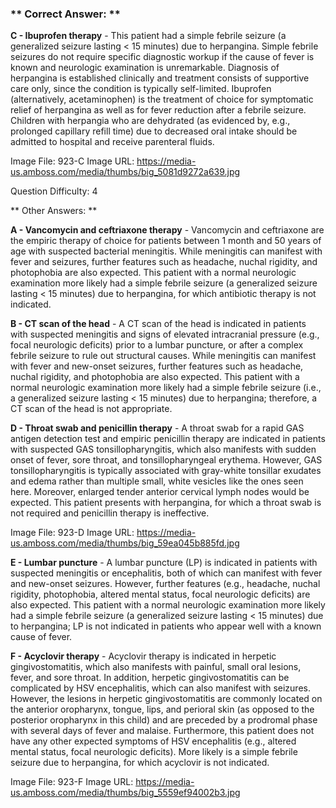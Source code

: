 ### ** Correct Answer: **

**C - Ibuprofen therapy** - This patient had a simple febrile seizure (a generalized seizure lasting < 15 minutes) due to herpangina. Simple febrile seizures do not require specific diagnostic workup if the cause of fever is known and neurologic examination is unremarkable. Diagnosis of herpangina is established clinically and treatment consists of supportive care only, since the condition is typically self-limited. Ibuprofen (alternatively, acetaminophen) is the treatment of choice for symptomatic relief of herpangina as well as for fever reduction after a febrile seizure. Children with herpangia who are dehydrated (as evidenced by, e.g., prolonged capillary refill time) due to decreased oral intake should be admitted to hospital and receive parenteral fluids.

Image File: 923-C
Image URL: https://media-us.amboss.com/media/thumbs/big_5081d9272a639.jpg

Question Difficulty: 4

** Other Answers: **

**A - Vancomycin and ceftriaxone therapy** - Vancomycin and ceftriaxone are the empiric therapy of choice for patients between 1 month and 50 years of age with suspected bacterial meningitis. While meningitis can manifest with fever and seizures, further features such as headache, nuchal rigidity, and photophobia are also expected. This patient with a normal neurologic examination more likely had a simple febrile seizure (a generalized seizure lasting < 15 minutes) due to herpangina, for which antibiotic therapy is not indicated.

**B - CT scan of the head** - A CT scan of the head is indicated in patients with suspected meningitis and signs of elevated intracranial pressure (e.g., focal neurologic deficits) prior to a lumbar puncture, or after a complex febrile seizure to rule out structural causes. While meningitis can manifest with fever and new-onset seizures, further features such as headache, nuchal rigidity, and photophobia are also expected. This patient with a normal neurologic examination more likely had a simple febrile seizure (i.e., a generalized seizure lasting < 15 minutes) due to herpangina; therefore, a CT scan of the head is not appropriate.

**D - Throat swab and penicillin therapy** - A throat swab for a rapid GAS antigen detection test and empiric penicillin therapy are indicated in patients with suspected GAS tonsillopharyngitis, which also manifests with sudden onset of fever, sore throat, and tonsillopharyngeal erythema. However, GAS tonsillopharyngitis is typically associated with gray-white tonsillar exudates and edema rather than multiple small, white vesicles like the ones seen here. Moreover, enlarged tender anterior cervical lymph nodes would be expected. This patient presents with herpangina, for which a throat swab is not required and penicillin therapy is ineffective.

Image File: 923-D
Image URL: https://media-us.amboss.com/media/thumbs/big_59ea045b885fd.jpg

**E - Lumbar puncture** - A lumbar puncture (LP) is indicated in patients with suspected meningitis or encephalitis, both of which can manifest with fever and new-onset seizures. However, further features (e.g., headache, nuchal rigidity, photophobia, altered mental status, focal neurologic deficits) are also expected. This patient with a normal neurologic examination more likely had a simple febrile seizure (a generalized seizure lasting < 15 minutes) due to herpangina; LP is not indicated in patients who appear well with a known cause of fever.

**F - Acyclovir therapy** - Acyclovir therapy is indicated in herpetic gingivostomatitis, which also manifests with painful, small oral lesions, fever, and sore throat. In addition, herpetic gingivostomatitis can be complicated by HSV encephalitis, which can also manifest with seizures. However, the lesions in herpetic gingivostomatitis are commonly located on the anterior oropharynx, tongue, lips, and perioral skin (as opposed to the posterior oropharynx in this child) and are preceded by a prodromal phase with several days of fever and malaise. Furthermore, this patient does not have any other expected symptoms of HSV encephalitis (e.g., altered mental status, focal neurologic deficits). More likely is a simple febrile seizure due to herpangina, for which acyclovir is not indicated.

Image File: 923-F
Image URL: https://media-us.amboss.com/media/thumbs/big_5559ef94002b3.jpg

